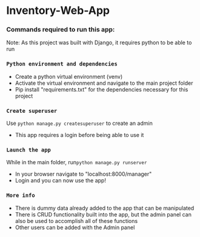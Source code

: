 # Inventory-Web-App



<h3>Commands required to run this app: </h3>

Note: As this project was built with Django, it requires python to be able to run

### `Python environment and dependencies`

<ul>
  <li>Create a python virtual environment (venv) </li>
  <li>Activate the virtual environment and navigate to the main project folder </li>
  <li>Pip install "requirements.txt" for the dependencies necessary for this project </li>
  
</ul>


### `Create superuser`
Use `python manage.py createsuperuser` to create an admin
<ul>
  <li>This app requires a login before being able to use it </li>
</ul>


### `Launch the app`

While in the main folder, run`python manage.py runserver` 
<ul>
  <li>In your browser navigate to "localhost:8000/manager"</li>
  <li>Login and you can now use the app!</li>
</ul>


### `More info`

<ul>
  <li>There is dummy data already added to the app that can be manipulated</li>
  <li>There is CRUD functionality built into the app, but the admin panel can also be used to accomplish all of these functions</li>
  <li> Other users can be added with the Admin panel</li>
</ul>

